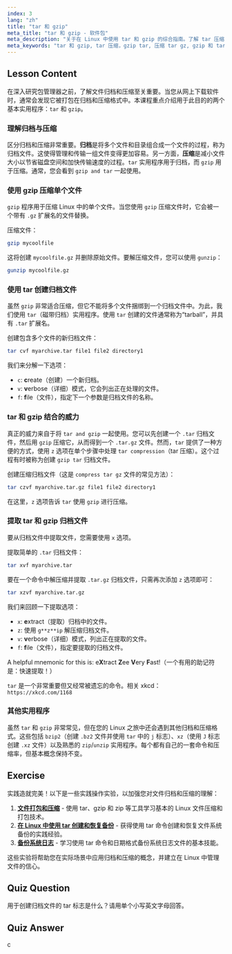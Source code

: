 ```yaml
---
index: 3
lang: "zh"
title: "tar 和 gzip"
meta_title: "tar 和 gzip - 软件包"
meta_description: "关于在 Linux 中使用 tar 和 gzip 的综合指南。了解 tar 压缩、如何创建和提取归档文件，以及 gzip 和 tar 之间的区别。掌握压缩 tar gz 文件的命令，并有效管理您的软件包。"
meta_keywords: "tar 和 gzip, tar 压缩，gzip tar, 压缩 tar gz, gzip 和 tar, Linux 归档，文件压缩，tar 命令，gzip 命令，Linux 教程"
---
```


## Lesson Content

在深入研究包管理器之前，了解文件归档和压缩至关重要。当您从网上下载软件时，通常会发现它被打包在归档和压缩格式中。本课程重点介绍用于此目的的两个基本实用程序：`tar` 和 `gzip`。

### 理解归档与压缩

区分归档和压缩非常重要。**归档**是将多个文件和目录组合成一个文件的过程，称为归档文件。这使得管理和传输一组文件变得更加容易。另一方面，**压缩**是减小文件大小以节省磁盘空间和加快传输速度的过程。`tar` 实用程序用于归档，而 `gzip` 用于压缩。通常，您会看到 `gzip and tar` 一起使用。

### 使用 gzip 压缩单个文件

`gzip` 程序用于压缩 Linux 中的单个文件。当您使用 `gzip` 压缩文件时，它会被一个带有 `.gz` 扩展名的文件替换。

压缩文件：

```bash
gzip mycoolfile
```

这将创建 `mycoolfile.gz` 并删除原始文件。要解压缩文件，您可以使用 `gunzip`：

```bash
gunzip mycoolfile.gz
```

### 使用 tar 创建归档文件

虽然 `gzip` 非常适合压缩，但它不能将多个文件捆绑到一个归档文件中。为此，我们使用 `tar`（磁带归档）实用程序。使用 `tar` 创建的文件通常称为“tarball”，并具有 `.tar` 扩展名。

创建包含多个文件的新归档文件：

```bash
tar cvf myarchive.tar file1 file2 directory1
```

我们来分解一下选项：

- `c`: **c**reate（创建）一个新归档。
- `v`: **v**erbose（详细）模式，它会列出正在处理的文件。
- `f`: **f**ile（文件），指定下一个参数是归档文件的名称。

### tar 和 gzip 结合的威力

真正的威力来自于将 `tar and gzip` 一起使用。您可以先创建一个 `.tar` 归档文件，然后用 `gzip` 压缩它，从而得到一个 `.tar.gz` 文件。然而，`tar` 提供了一种方便的方式，使用 `z` 选项在单个步骤中处理 `tar compression`（tar 压缩）。这个过程有时被称为创建 `gzip tar` 归档文件。

创建压缩归档文件（这是 `compress tar gz` 文件的常见方法）：

```bash
tar czvf myarchive.tar.gz file1 file2 directory1
```

在这里，`z` 选项告诉 `tar` 使用 `gzip` 进行压缩。

### 提取 tar 和 gzip 归档文件

要从归档文件中提取文件，您需要使用 `x` 选项。

提取简单的 `.tar` 归档文件：

```bash
tar xvf myarchive.tar
```

要在一个命令中解压缩并提取 `.tar.gz` 归档文件，只需再次添加 `z` 选项即可：

```bash
tar xzvf myarchive.tar.gz
```

我们来回顾一下提取选项：

- `x`: **e**xtract（提取）归档中的文件。
- `z`: 使用 `g**z**ip` 解压缩归档文件。
- `v`: **v**erbose（详细）模式，列出正在提取的文件。
- `f`: **f**ile（文件），指定要提取的归档文件。

A helpful mnemonic for this is: e**X**tract **Z**ee **V**ery **F**ast!（一个有用的助记符是：快速提取！）

`tar` 是一个非常重要但又经常被遗忘的命令。相关 xkcd：`https://xkcd.com/1168`

### 其他实用程序

虽然 `tar` 和 `gzip` 非常常见，但在您的 Linux 之旅中还会遇到其他归档和压缩格式。这些包括 `bzip2`（创建 `.bz2` 文件并使用 `tar` 中的 `j` 标志）、`xz`（使用 `J` 标志创建 `.xz` 文件）以及熟悉的 `zip`/`unzip` 实用程序。每个都有自己的一套命令和压缩率，但基本概念保持不变。

## Exercise

实践造就完美！以下是一些实践操作实验，以加强您对文件归档和压缩的理解：

1. **[文件打包和压缩](https://labex.io/zh/labs/linux-file-packaging-and-compression-385413)** - 使用 tar、gzip 和 zip 等工具学习基本的 Linux 文件压缩和打包技术。
2. **[在 Linux 中使用 tar 创建和恢复备份](https://labex.io/zh/labs/comptia-create-and-restore-a-backup-with-tar-in-linux-590843)** - 获得使用 tar 命令创建和恢复文件系统备份的实践经验。
3. **[备份系统日志](https://labex.io/zh/labs/linux-backup-system-log-17989)** - 学习使用 tar 命令和日期格式备份系统日志文件的基本技能。

这些实验将帮助您在实际场景中应用归档和压缩的概念，并建立在 Linux 中管理文件的信心。

## Quiz Question

用于创建归档文件的 tar 标志是什么？请用单个小写英文字母回答。

## Quiz Answer

c
